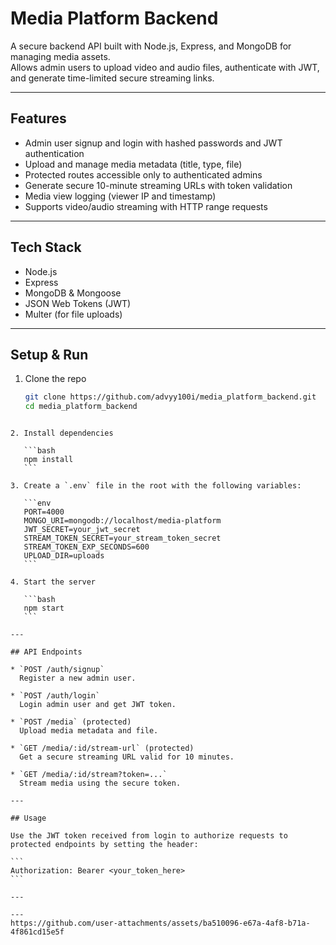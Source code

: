 
# Media Platform Backend

A secure backend API built with Node.js, Express, and MongoDB for managing media assets.  
Allows admin users to upload video and audio files, authenticate with JWT, and generate time-limited secure streaming links.

---

## Features

- Admin user signup and login with hashed passwords and JWT authentication  
- Upload and manage media metadata (title, type, file)  
- Protected routes accessible only to authenticated admins  
- Generate secure 10-minute streaming URLs with token validation  
- Media view logging (viewer IP and timestamp)  
- Supports video/audio streaming with HTTP range requests

---

## Tech Stack

- Node.js  
- Express  
- MongoDB & Mongoose  
- JSON Web Tokens (JWT)  
- Multer (for file uploads)

---

## Setup & Run

1. Clone the repo  
   ```bash
   git clone https://github.com/advyy100i/media_platform_backend.git
   cd media_platform_backend
````

2. Install dependencies

   ```bash
   npm install
   ```

3. Create a `.env` file in the root with the following variables:

   ```env
   PORT=4000
   MONGO_URI=mongodb://localhost/media-platform
   JWT_SECRET=your_jwt_secret
   STREAM_TOKEN_SECRET=your_stream_token_secret
   STREAM_TOKEN_EXP_SECONDS=600
   UPLOAD_DIR=uploads
   ```

4. Start the server

   ```bash
   npm start
   ```

---

## API Endpoints

* `POST /auth/signup`
  Register a new admin user.

* `POST /auth/login`
  Login admin user and get JWT token.

* `POST /media` (protected)
  Upload media metadata and file.

* `GET /media/:id/stream-url` (protected)
  Get a secure streaming URL valid for 10 minutes.

* `GET /media/:id/stream?token=...`
  Stream media using the secure token.

---

## Usage

Use the JWT token received from login to authorize requests to protected endpoints by setting the header:

```
Authorization: Bearer <your_token_here>
```

---

---
https://github.com/user-attachments/assets/ba510096-e67a-4af8-b71a-4f861cd15e5f



